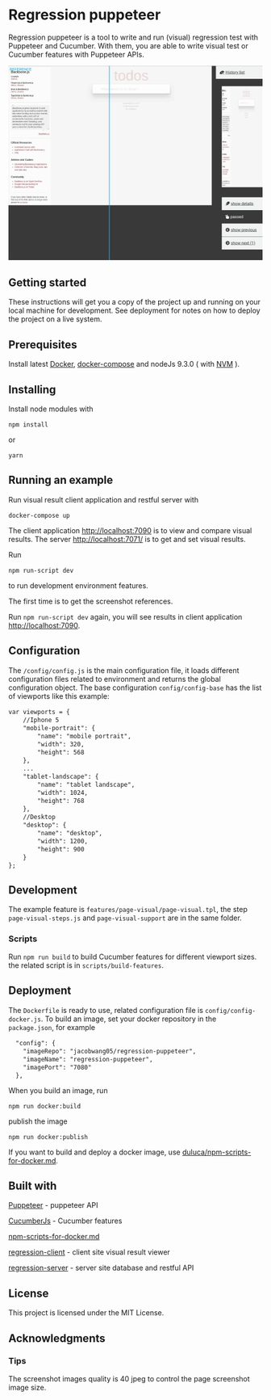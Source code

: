 # Regression puppeteer
Regression puppeteer is a tool to write and run (visual) regression test with Puppeteer and Cucumber. With them, you are able to write visual test or Cucumber features with Puppeteer APIs.

![demo screenshot](docs/demo.jpeg)

## Getting started
These instructions will get you a copy of the project up and running on your local machine for development. See deployment for notes on how to deploy the project on a live system.


## Prerequisites
Install latest [Docker](https://docs.docker.com/install/), [docker-compose](https://docs.docker.com/compose/install/) and nodeJs 9.3.0 ( with [NVM](https://github.com/creationix/nvm) ).


## Installing
Install node modules with
```
npm install
```
or
```
yarn
```



## Running an example
Run visual result client application and restful server with
```
docker-compose up
```
The client application [http://localhost:7090](http://localhost:7090) is to view and compare visual results. The server [http://localhost:7071/](http://localhost:7071/) is to get and set visual results.

Run
```
npm run-script dev
```
to run development environment features.

The first time is to get the screenshot references.

Run `npm run-script dev` again, you will see results in client application [http://localhost:7090](http://localhost:7090).



## Configuration
The `/config/config.js` is the main configuration file, it loads different configuration files related to environment and returns the global configuration object.
The base configuration `config/config-base` has the list of viewports like this example:

```
var viewports = {
    //Iphone 5
    "mobile-portrait": {
        "name": "mobile portrait",
        "width": 320,
        "height": 568
    },
    ...
    "tablet-landscape": {
        "name": "tablet landscape",
        "width": 1024,
        "height": 768
    },
    //Desktop
    "desktop": {
        "name": "desktop",
        "width": 1200,
        "height": 900
    }
};
```


## Development
The example feature is `features/page-visual/page-visual.tpl`, the step `page-visual-steps.js` and `page-visual-support` are in the same folder.

### Scripts
Run `npm run build` to build Cucumber features for different viewport sizes. the related script is in `scripts/build-features`.



## Deployment
The `Dockerfile` is ready to use, related configuration file is `config/config-docker.js`. To build an image, set your docker repository in the `package.json`, for example
```
  "config": {
    "imageRepo": "jacobwang05/regression-puppeteer",
    "imageName": "regression-puppeteer",
    "imagePort": "7080"
  },
```
When you build an image, run
```
npm run docker:build
```
publish the image
```
npm run docker:publish
```

If you want to build and deploy a docker image, use [duluca/npm-scripts-for-docker.md](https://gist.github.com/duluca/d13e501e870215586271b0f9ce1781ce/).


## Built with
[Puppeteer](https://pptr.dev/) - puppeteer API

[CucumberJs](https://github.com/cucumber/cucumber-js) - Cucumber features

[npm-scripts-for-docker.md](https://gist.github.com/duluca/d13e501e870215586271b0f9ce1781ce/)

[regression-client](https://github.com/jaceyshome/regression-client) - client site visual result viewer

[regression-server](https://github.com/jaceyshome/regression-server) - server site database and restful API



## License
This project is licensed under the MIT License.



## Acknowledgments

### Tips
The screenshot images quality is 40 jpeg to control the page screenshot image size.
